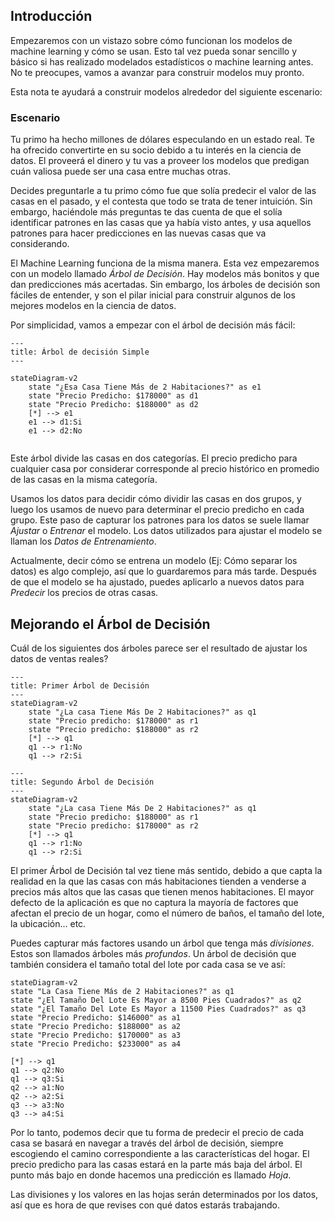 ## Introducción
Empezaremos con un vistazo sobre cómo funcionan los modelos de machine learning y cómo se usan. Esto tal vez pueda sonar sencillo y básico si has realizado modelados estadísticos o machine learning antes. No te preocupes, vamos a avanzar para construir modelos muy pronto.

Esta nota te ayudará a construir modelos alrededor del siguiente escenario:
### Escenario

Tu primo ha hecho millones de dólares especulando en un estado real. Te ha ofrecido convertirte en su socio debido a tu interés en la ciencia de datos. El proveerá el dinero y tu vas a proveer los modelos que predigan cuán valiosa puede ser una casa entre muchas otras.

Decides preguntarle a tu primo cómo fue que solía predecir el valor de las casas en el pasado, y el contesta que todo se trata de tener intuición. Sin embargo, haciéndole más preguntas te das cuenta de que el solía identificar patrones en las casas que ya había visto antes, y usa aquellos patrones para hacer predicciones en las nuevas casas que va considerando.

El Machine Learning funciona de la misma manera. Esta vez empezaremos con un modelo llamado *Árbol de Decisión*. Hay modelos más bonitos y que dan predicciones más acertadas. Sin embargo, los árboles de decisión son fáciles de entender, y son el pilar inicial para construir algunos de los mejores modelos en la ciencia de datos.

Por simplicidad, vamos a empezar con el árbol de decisión más fácil:

```mermaid
---
title: Árbol de decisión Simple
---

stateDiagram-v2
	state "¿Esa Casa Tiene Más de 2 Habitaciones?" as e1
	state "Precio Predicho: $178000" as d1
	state "Precio Predicho: $188000" as d2
	[*] --> e1
	e1 --> d1:Si
	e1 --> d2:No
	
```

Este árbol divide las casas en dos categorías. El precio predicho para cualquier casa por considerar corresponde al precio histórico en promedio de las casas en la misma categoría.

Usamos los datos para decidir cómo dividir las casas en dos grupos, y luego los usamos de nuevo para determinar el precio predicho en cada grupo. Este paso de capturar los patrones para los datos se suele llamar *Ajustar* o *Entrenar* el modelo. Los datos utilizados para ajustar el modelo se llaman los *Datos de Entrenamiento*.

Actualmente, decir cómo se entrena un modelo (Ej: Cómo separar los datos) es algo complejo, así que lo guardaremos para más tarde. Después de que el modelo se ha ajustado, puedes aplicarlo a nuevos datos para *Predecir* los precios de otras casas.

## Mejorando el Árbol de Decisión
Cuál de los siguientes dos árboles parece ser el resultado de ajustar los datos de ventas reales?

```mermaid
---
title: Primer Árbol de Decisión
---
stateDiagram-v2
	state "¿La casa Tiene Más De 2 Habitaciones?" as q1
	state "Precio predicho: $178000" as r1
	state "Precio predicho: $188000" as r2
	[*] --> q1
	q1 --> r1:No
	q1 --> r2:Si
```

```mermaid
---
title: Segundo Árbol de Decisión
---
stateDiagram-v2
	state "¿La casa Tiene Más De 2 Habitaciones?" as q1
	state "Precio predicho: $188000" as r1
	state "Precio predicho: $178000" as r2
	[*] --> q1
	q1 --> r1:No
	q1 --> r2:Si
```

El primer Árbol de Decisión tal vez tiene más sentido, debido a que capta la realidad en la que las casas con más habitaciones tienden a venderse a precios más altos que las casas que tienen menos habitaciones. El mayor defecto de la aplicación es que no captura la mayoría de factores que afectan el precio de un hogar, como el número de baños, el tamaño del lote, la ubicación... etc.

Puedes capturar más factores usando un árbol que tenga más *divisiones*. Estos son llamados árboles más *profundos*. Un árbol de decisión que también considera el tamaño total del lote por cada casa se ve así:

```mermaid
stateDiagram-v2
state "La Casa Tiene Más de 2 Habitaciones?" as q1
state "¿El Tamaño Del Lote Es Mayor a 8500 Pies Cuadrados?" as q2
state "¿El Tamaño Del Lote Es Mayor a 11500 Pies Cuadrados?" as q3
state "Precio Predicho: $146000" as a1
state "Precio Predicho: $188000" as a2
state "Precio Predicho: $170000" as a3
state "Precio Predicho: $233000" as a4

[*] --> q1
q1 --> q2:No
q1 --> q3:Si
q2 --> a1:No
q2 --> a2:Si
q3 --> a3:No
q3 --> a4:Si
```

Por lo tanto, podemos decir que tu forma de predecir el precio de cada casa se basará en navegar a través del árbol de decisión, siempre escogiendo el camino correspondiente a las características del hogar. El precio predicho para las casas estará en la parte más baja del árbol. El punto más bajo en donde hacemos una predicción es llamado *Hoja*.

Las divisiones y los valores en las hojas serán determinados por los datos, así que es hora de que revises con qué datos estarás trabajando. 
